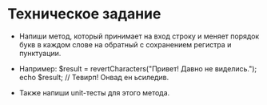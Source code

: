 # Техническое задание

 - Напиши метод, который принимает на вход строку и меняет порядок букв в каждом слове на обратный с сохранением регистра и пунктуации.

 - Например:
$result = revertCharacters("Привет! Давно не виделись.");
echo $result; // Тевирп! Онвад ен ьсиледив.

 - Также напиши unit-тесты для этого метода.